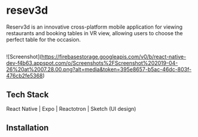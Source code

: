 # resev3d
Reserv3d is an innovative cross-platform mobile application for viewing restaurants and booking tables in VR view, allowing users to choose the perfect table for the occasion.
##
![Screenshot]\(https://firebasestorage.googleapis.com/v0/b/react-native-dev-f4b63.appspot.com/o/Screenshots%2FScreenshot%202019-04-26%20at%2007.28.00.png?alt=media&token=395e8657-b5ac-46dc-803f-476cb2fe5368) 
## Tech Stack
React Native | Expo | Reactotron | Sketch (UI design)
## Installation
